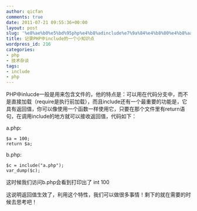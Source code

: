 ```yaml
---
author: qicfan
comments: true
date: 2011-07-21 09:55:36+00:00
layout: post
slug: '%e8%ae%b0%e5%bd%95php%e4%b8%adinclude%e7%9a%84%e4%b8%80%e4%b8%aa%e5%b0%8f%e7%9f%a5%e8%af%86%e7%82%b9'
title: 记录PHP中include的一个小知识点
wordpress_id: 216
categories:
- php
- 技术杂谈
tags:
- include
- php
---
```


PHP中inlucde一般是用来包含文件的，他的特点是：可以用在代码分支中，而不是直接加载（require是执行前加载），而且include还有一个最重要的功能是，它具有返回值，你可以像使用一个函数一样使用它，只要在那个文件里有return语句，在调用include的地方就可以接收返回值，代码如下：

a.php:

    
    $a = 100;
    return $a;




b.php:

    
    $c = include("a.php");
    var_dump($c);




这时候我们访问b.php会看到打印出了 int 100

这说明返回值生效了，利用这个特性，我们可以做很多事情！剩下的就在需要的时候去思考吧！
